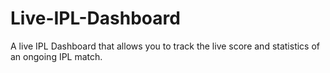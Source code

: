# Live-IPL-Dashboard
A live IPL Dashboard that allows you to track the live score and statistics of an ongoing IPL match.
